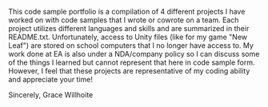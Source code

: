
This code sample portfolio is a compilation of 4 different projects I have worked on with code samples that I wrote or cowrote on a team. Each project utilizes different languages and skills and are summarized in their README.txt. Unfortunately, access to Unity files (like for my game "New Leaf") are stored on school computers that I no longer have access to. My work done at EA is also under a NDA/company policy so I can discuss some of the things I learned but cannot represent that here in code sample form. However, I feel that these projects are representative of my coding ability and appreciate your time!

Sincerely,
Grace Willhoite